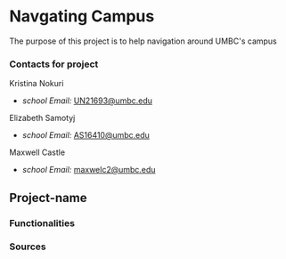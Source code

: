 # Navgating Campus

The purpose of this project is to help navigation around UMBC's campus

### Contacts for project

Kristina Nokuri
- *school Email:* UN21693@umbc.edu


Elizabeth Samotyj
- *school Email:* AS16410@umbc.edu

Maxwell Castle
- *school Email:* maxwelc2@umbc.edu

## Project-name

### Functionalities

### Sources

